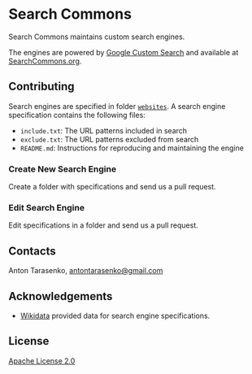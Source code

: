 # Search Commons

Search Commons maintains custom search engines.

The engines are powered by [Google Custom Search][1] and available at [SearchCommons.org][4].


## Contributing

Search engines are specified in folder [`websites`](websites). A search engine specification contains the following files:

* `include.txt`: The URL patterns included in search
* `exclude.txt`: The URL patterns excluded from search
* `README.md`: Instructions for reproducing and maintaining the engine

### Create New Search Engine

Create a folder with specifications and send us a pull request.

### Edit Search Engine

Edit specifications in a folder and send us a pull request.


## Contacts

Anton Tarasenko, [antontarasenko@gmail.com][3]


## Acknowledgements

* [Wikidata](https://www.wikidata.org/) provided data for search engine specifications.


## License

[Apache License 2.0](LICENSE.txt)


  [1]: https://programmablesearchengine.google.com/
  [2]: https://www.customsearch.ai/
  [3]: mailto:antontarasenko@gmail.com
  [4]: https://searchcommons.org/engines.html
